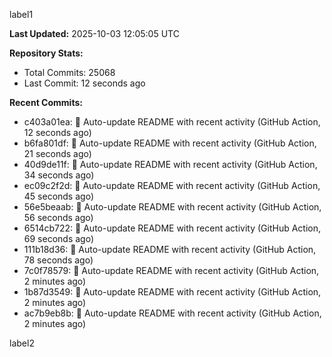 
label1 
<!-- ACTIVITY_START -->
**Last Updated:** 2025-10-03 12:05:05 UTC

**Repository Stats:**
- Total Commits: 25068
- Last Commit: 12 seconds ago

**Recent Commits:**
- c403a01ea: 🤖 Auto-update README with recent activity (GitHub Action, 12 seconds ago)
- b6fa801df: 🤖 Auto-update README with recent activity (GitHub Action, 21 seconds ago)
- 40d9de11f: 🤖 Auto-update README with recent activity (GitHub Action, 34 seconds ago)
- ec09c2f2d: 🤖 Auto-update README with recent activity (GitHub Action, 45 seconds ago)
- 56e5beaab: 🤖 Auto-update README with recent activity (GitHub Action, 56 seconds ago)
- 6514cb722: 🤖 Auto-update README with recent activity (GitHub Action, 69 seconds ago)
- 111b18d36: 🤖 Auto-update README with recent activity (GitHub Action, 78 seconds ago)
- 7c0f78579: 🤖 Auto-update README with recent activity (GitHub Action, 2 minutes ago)
- 1b87d3549: 🤖 Auto-update README with recent activity (GitHub Action, 2 minutes ago)
- ac7b9eb8b: 🤖 Auto-update README with recent activity (GitHub Action, 2 minutes ago)
<!-- ACTIVITY_END -->

label2
